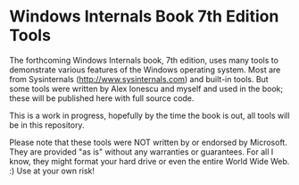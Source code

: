 # Windows Internals Book 7th Edition Tools
The forthcoming Windows Internals book, 7th edition, uses many tools to demonstrate various features of the Windows operating system. Most are from Sysinternals (http://www.sysinternals.com) and built-in tools. But some tools were written by Alex Ionescu and myself and used in the book; these will be published here with full source code.

This is a work in progress, hopefully by the time the book is out, all tools will be in this repository.

Please note that these tools were NOT written by or endorsed by Microsoft. They are provided "as is" without any warranties or guarantees. For all I know, they might format your hard drive or even the entire World Wide Web. :) Use at your own risk!

